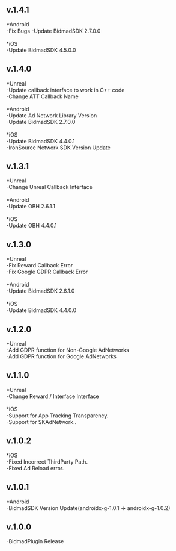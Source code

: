 v.1.4.1
-------------
*Android<br>
-Fix Bugs
-Update BidmadSDK 2.7.0.0<br><br>
*iOS<br>
-Update BidmadSDK 4.5.0.0<br>

v.1.4.0
-------------
*Unreal<br>
-Update callback interface to work in C++ code<br>
-Change ATT Callback Name<br><br>
*Android<br>
-Update Ad Network Library Version<br>
-Update BidmadSDK 2.7.0.0<br><br>
*iOS<br>
-Update BidmadSDK 4.4.0.1<br>
-IronSource Network SDK Version Update

v.1.3.1
-------------
*Unreal<br>
-Change Unreal Callback Interface<br><br>
*Android<br>
-Update OBH 2.6.1.1<br><br>
*iOS<br>
-Update OBH 4.4.0.1

v.1.3.0
-------------
*Unreal<br>
-Fix Reward Callback Error<br>
-Fix Google GDPR Callback Error<br><br>
*Android<br>
-Update BidmadSDK 2.6.1.0<br><br>
*iOS<br>
-Update BidmadSDK 4.4.0.0

v.1.2.0
-------------
*Unreal<br>
-Add GDPR function for Non-Google AdNetworks<br>
-Add GDPR function for Google AdNetworks<br>

v.1.1.0
-------------
*Unreal<br>
-Change Reward / Interface Interface<br><br>
*iOS<br>
-Support for App Tracking Transparency.<br>
-Support for SKAdNetwork..

v.1.0.2
-------------
*iOS<br>
-Fixed Incorrect ThirdParty Path.<br>
-Fixed Ad Reload error.

v.1.0.1
-------------
*Android<br>
-BidmadSDK Version Update(androidx-g-1.0.1 -> androidx-g-1.0.2)

v.1.0.0
-------------
-BidmadPlugin Release
